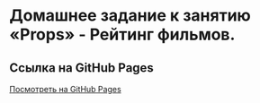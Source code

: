 # Домашнее задание к занятию «Props» - Рейтинг фильмов.

## Ссылка на GitHub Pages
[Посмотреть на GitHub Pages](https://chernikov-frontend.github.io/rating-app/)
